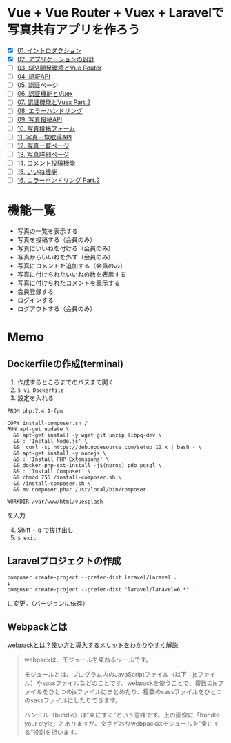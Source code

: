 # Vue + Vue Router + Vuex + Laravelで写真共有アプリを作ろう
- [x] [01. イントロダクション](https://www.hypertextcandy.com/vue-laravel-tutorial-introduction/)
- [x] [02. アプリケーションの設計](https://www.hypertextcandy.com/vue-laravel-tutorial-application-design/)
- [ ] [03. SPA開発環境とVue Router](https://www.hypertextcandy.com/vue-laravel-tutorial-setting-up-spa-project/)
- [ ] [04. 認証API](https://www.hypertextcandy.com/vue-laravel-tutorial-authentication/)
- [ ] [05. 認証ページ](https://www.hypertextcandy.com/vue-laravel-tutorial-authentication-part-2/)
- [ ] [06. 認証機能とVuex](https://www.hypertextcandy.com/vue-laravel-tutorial-authentication-part-3/)
- [ ] [07. 認証機能とVuex Part.2](https://www.hypertextcandy.com/vue-laravel-tutorial-authentication-part-4/)
- [ ] [08. エラーハンドリング](https://www.hypertextcandy.com/vue-laravel-tutorial-error-handling/)
- [ ] [09. 写真投稿API](https://www.hypertextcandy.com/vue-laravel-tutorial-submit-photo/)
- [ ] [10. 写真投稿フォーム](https://www.hypertextcandy.com/vue-laravel-tutorial-submit-photo-part-2/)
- [ ] [11. 写真一覧取得API](https://www.hypertextcandy.com/vue-laravel-tutorial-list-photos/)
- [ ] [12. 写真一覧ページ](https://www.hypertextcandy.com/vue-laravel-tutorial-list-photos-part-2/)
- [ ] [13. 写真詳細ページ](https://www.hypertextcandy.com/vue-laravel-tutorial-photo-detail/)
- [ ] [14. コメント投稿機能](https://www.hypertextcandy.com/vue-laravel-tutorial-add-comment/)
- [ ] [15. いいね機能](https://www.hypertextcandy.com/vue-laravel-tutorial-likes/)
- [ ] [16. エラーハンドリング Part.2](https://www.hypertextcandy.com/vue-laravel-tutorial-error-handling-part-2/)

# 機能一覧
- 写真の一覧を表示する
- 写真を投稿する（会員のみ）
- 写真にいいねを付ける（会員のみ）
- 写真からいいねを外す（会員のみ）
- 写真にコメントを追加する（会員のみ）
- 写真に付けられたいいねの数を表示する
- 写真に付けられたコメントを表示する
- 会員登録する
- ログインする
- ログアウトする（会員のみ）



# Memo
## Dockerfileの作成(terminal)
1. 作成するところまでのパスまで開く
2. `$ vi Dockerfile`
3. 設定を入れる
```
FROM php:7.4.1-fpm

COPY install-composer.sh /
RUN apt-get update \
  && apt-get install -y wget git unzip libpq-dev \
  && : 'Install Node.js' \
  &&  curl -sL https://deb.nodesource.com/setup_12.x | bash - \
  && apt-get install -y nodejs \
  && : 'Install PHP Extensions' \
  && docker-php-ext-install -j$(nproc) pdo_pgsql \
  && : 'Install Composer' \
  && chmod 755 /install-composer.sh \
  && /install-composer.sh \
  && mv composer.phar /usr/local/bin/composer

WORKDIR /var/www/html/vuesplash
```
を入力

4. Shift + q で抜け出し
5. `$ exit`


## Laravelプロジェクトの作成
```
composer create-project --prefer-dist laravel/laravel .
↓
composer create-project --prefer-dist "laravel/laravel=6.*" .
```
に変更。（バージョンに依存）

## Webpackとは

[webpackとは？使い方と導入するメリットをわかりやすく解説](https://goworkship.com/magazine/how-to-webpack/)


>webpackは、モジュールを束ねるツールです。
>
>モジュールとは、プログラム内のJavaScriptファイル（以下：jsファイル）やsassファイルなどのことです。webpackを使うことで、複数のjsファイルをひとつのjsファイルにまとめたり、複数のsassファイルをひとつのsassファイルにしたりできます。
>
>バンドル（bundle）は”束にする”という意味です。上の画像に「bundle  your style」とありますが、文字どおりwebpackはモジュールを”束にする”役割を担います。




